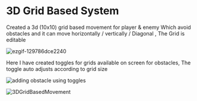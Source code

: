  # 3D Grid Based System 

Created a 3d (10x10) grid based movement for player & enemy Which avoid obstacles and it can move horizontally / vertically / Diagonal , The Grid is editable

![ezgif-129786dce2240](https://github.com/user-attachments/assets/95c5d07c-2b60-4838-b113-91c71cd57faa)

Here I have created toggles for grids available on screen for obstacles, The toggle auto adjusts according to grid size  

![adding obstacle using toggles](https://github.com/user-attachments/assets/3bd4b225-cfc2-458a-a2e4-10c965934666)


![3DGridBasedMovement](https://github.com/user-attachments/assets/ce1c49c3-34b7-40e5-8d06-5cafe748cc8b)
